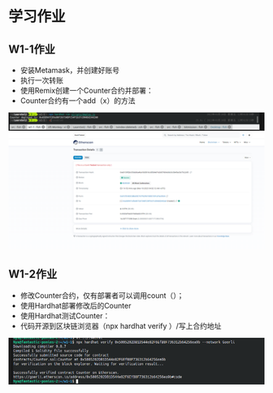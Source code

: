 #  学习作业


## W1-1作业
* 安装Metamask，并创建好账号
* 执行一次转账
* 使用Remix创建一个Counter合约并部署：
*   Counter合约有一个add（x）的方法

![w1_1_1](https://github.com/hadesjaky/LearnSol2/blob/master/w1_1/w1_1.png)
![w1_1_2](https://github.com/hadesjaky/LearnSol2/blob/master/w1_1/w1_1_2.png)

## W1-2作业
* 修改Counter合约，仅有部署者可以调用count（）；
* 使用Hardhat部署修改后的Counter
* 使用Hardhat测试Counter：
* 代码开源到区块链浏览器（npx hardhat verify ）/写上合约地址

![w1_2](https://github.com/hadesjaky/LearnSol2/blob/master/w1_2/w1_2.png)
